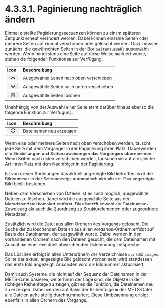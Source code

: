 # 4.3.3.1. Paginierung nachträglich ändern

Einmal erstellte Paginierungssequenzen können zu einem späteren Zeitpunkt erneut verändert werden. Dabei können einzelne Seiten oder mehrere Seiten auf einmal verschoben oder gelöscht werden. Dazu müssen zunächst die gewünschten Seiten in der Box `Seitenauswahl` ausgewählt werden. Wenn mindestens eine Seite auf diese Weise markiert wurde, stehen die folgenden Funktionen zur Verfügung:

| Icon | Beschreibung |
| :--- | :--- |
| ![mets\_13.png](../../../../.gitbook/assets/mets_13.png) | Ausgewählte Seiten nach oben verschieben |
| ![mets\_14.png](../../../../.gitbook/assets/mets_14.png) | Ausgewählte Seiten nach unten verschieben |
| ![mets\_11.png](../../../../.gitbook/assets/mets_11-1.png) | Ausgewählte Seiten löschen |

Unabhängig von der Auswahl einer Seite steht darüber hinaus ebenso die folgende Funktion zur Verfügung:

| Icon | Beschreibung |
| :--- | :--- |
| ![mets\_12.png](../../../../.gitbook/assets/mets_12.png) | Dateinamen neu erzeugen |

Wenn eine oder mehrere Seiten nach oben verschoben werden, tauscht jede Seite mit dem Vorgänger in der Paginierung ihren Platz. Dabei werden alle Einstellungen und Seitenzuweisungen des Vorgängers übernommen. Wenn Seiten nach unten verschoben werden, tauschen sie auf die gleiche Art ihren Platz mit dem Nachfolger in der Paginierung.

Ist von diesen Änderungen das aktuell angezeigte Bild betroffen, wird die Bildnummer in der Seitenanzeige automatisch aktualisiert. Das angezeigte Bild bleibt bestehen.

Neben dem Verschieben von Dateien ist es auch möglich, ausgewählte Dateien zu löschen. Dabei wird die ausgewählte Seite aus der Metadatendatei komplett entfernt. Dies betrifft sowohl die Dateinamen-Zuweisung als auch die Zuordnung zu Strukturelementen oder zugeordnete Metadaten.

Zusätzlich wird die Datei aus allen Ordnern des Vorgangs gelöscht. Die Suche der zu löschenden Dateien aus allen Vorgangs-Ordnern erfolgt auf Basis des Dateinamen, der ausgewählt wurde. Dabei werden in den vorhandenen Ordnern nach den Dateien gesucht, die dem Dateinamen mit Ausnahme einer eventuell abweichenden Dateiendung entsprechen.

Das Löschen erfolgt in allen Unterordnern der Verzeichnisse `ocr` und `images`. Sollte das aktuell angezeigte Bild gelöscht worden sein, wird stattdessen das erste Bild angezeigt. Ansonsten wird die Bildnummer aktualisiert.

Damit auch Systeme, die nicht auf der Sequenz der Dateinamen in der METS-Datei basieren, weiterhin in der Lage sind, die Objekte in der richtigen Reihenfolge zu zeigen, gibt es die Funktion, die Dateinamen neu zu erzeugen. Dabei werden auf Basis der Reihenfolge in der METS-Datei alle Dateien acht-stellig durchnummeriert. Diese Umbenennung erfolgt ebenfalls in allen Ordnern des Vorgangs.

